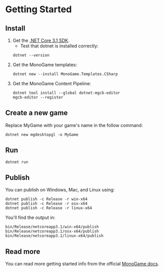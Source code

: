 # Getting Started

## Install

1. Get the [.NET Core 3.1 SDK](https://dotnet.microsoft.com/download).
   * Test that dotnet is installed correctly:
    ```
    dotnet --version
    ```
2. Get the MonoGame templates:
    ```
    dotnet new --install MonoGame.Templates.CSharp
    ```
3. Get the MonoGame Content Pipeline:
    ```
    dotnet tool install --global dotnet-mgcb-editor
    mgcb-editor --register
    ```

## Create a new game

Replace MyGame with your game's name in the follow command:

```
dotnet new mgdesktopgl -o MyGame
```

## Run

```
dotnet run
```

## Publish

You can publish on Windows, Mac, and Linux using:

```
dotnet publish -c Release -r win-x64
dotnet publish -c Release -r osx-x64
dotnet publish -c Release -r linux-x64
```

You'll find the output in:

```
bin/Release/netcoreapp3.1/win-x64/publish
bin/Release/netcoreapp3.1/osx-x64/publish
bin/Release/netcoreapp3.1/linux-x64/publish
```

## Read more

You can read more getting started info from the official [MonoGame docs](https://docs.monogame.net/articles/getting_started/0_getting_started.html).
